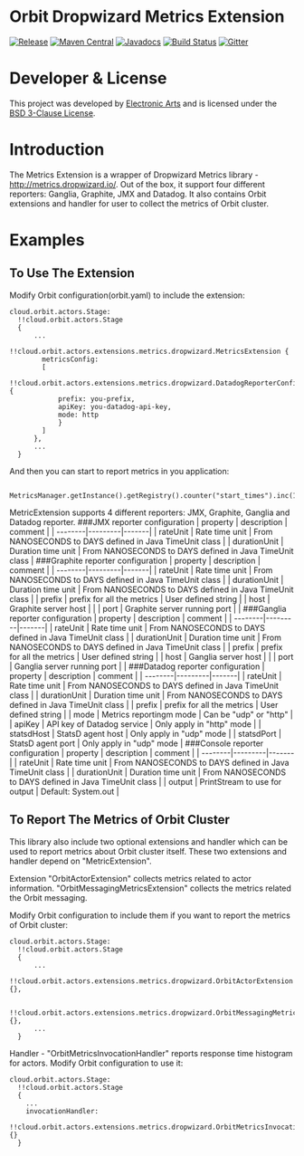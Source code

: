 Orbit Dropwizard Metrics Extension
============
[![Release](https://img.shields.io/github/release/orbit/orbit-dropwizard-metrics.svg)](https://github.com/orbit/orbit-dropwizard-metrics/releases)
[![Maven Central](https://img.shields.io/maven-central/v/cloud.orbit/orbit-dropwizard-metrics.svg)](https://repo1.maven.org/maven2/cloud/orbit/orbit-dropwizard-metrics/)
[![Javadocs](https://img.shields.io/maven-central/v/cloud.orbit/orbit-dropwizard-metrics.svg?label=javadocs)](http://www.javadoc.io/doc/cloud.orbit/orbit-dropwizard-metrics)
[![Build Status](https://img.shields.io/travis/orbit/orbit-dropwizard-metrics.svg)](https://travis-ci.org/orbit/orbit-dropwizard-metrics)
[![Gitter](https://img.shields.io/badge/style-Join_Chat-ff69b4.svg?style=flat&label=gitter)](https://gitter.im/orbit/orbit?utm_source=badge&utm_medium=badge&utm_campaign=pr-badge)

Developer & License
======
This project was developed by [Electronic Arts](http://www.ea.com) and is licensed under the [BSD 3-Clause License](LICENSE).

Introduction
======
The Metrics Extension is a wrapper of Dropwizard Metrics library - http://metrics.dropwizard.io/. Out of the box, it support four different reporters: Ganglia, Graphite, JMX and Datadog. 
It also contains Orbit extensions and handler for user to collect the metrics of Orbit cluster. 

Examples
======
To Use The Extension
-----
Modify Orbit configuration(orbit.yaml) to include the extension: 
```
cloud.orbit.actors.Stage:
  !!cloud.orbit.actors.Stage
  {
      ...
      !!cloud.orbit.actors.extensions.metrics.dropwizard.MetricsExtension {
        metricsConfig:
        [
          !!cloud.orbit.actors.extensions.metrics.dropwizard.DatadogReporterConfig {
            prefix: you-prefix,
            apiKey: you-datadog-api-key,
            mode: http
            }
        ]
      },
      ...
  } 
```

And then you can start to report metrics in you application:
```
    MetricsManager.getInstance().getRegistry().counter("start_times").inc(1);
```

MetricExtension supports 4 different reporters: JMX, Graphite, Ganglia and Datadog reporter. 
###JMX reporter configuration
| property     | description    | comment |
| --------|---------|-------|
| rateUnit  | Rate time unit   | From NANOSECONDS to DAYS defined in Java TimeUnit class    |
| durationUnit | Duration time unit | From NANOSECONDS to DAYS defined in Java TimeUnit class     |
###Graphite reporter configuration
| property     | description    | comment |
| --------|---------|-------|
| rateUnit  | Rate time unit   | From NANOSECONDS to DAYS defined in Java TimeUnit class    |
| durationUnit | Duration time unit | From NANOSECONDS to DAYS defined in Java TimeUnit class     |
| prefix | prefix for all the metrics | User defined string     |
| host | Graphite server host |      |
| port | Graphite server running port |     |
###Ganglia reporter configuration
| property     | description    | comment |
| --------|---------|-------|
| rateUnit  | Rate time unit   | From NANOSECONDS to DAYS defined in Java TimeUnit class    |
| durationUnit | Duration time unit | From NANOSECONDS to DAYS defined in Java TimeUnit class     |
| prefix | prefix for all the metrics | User defined string     |
| host | Ganglia server host |      |
| port | Ganglia server running port |     |
###Datadog reporter configuration
| property     | description    | comment |
| --------|---------|-------|
| rateUnit  | Rate time unit   | From NANOSECONDS to DAYS defined in Java TimeUnit class    |
| durationUnit | Duration time unit | From NANOSECONDS to DAYS defined in Java TimeUnit class     |
| prefix | prefix for all the metrics | User defined string     |
| mode | Metrics reportingm mode | Can be "udp" or "http"     |
| apiKey | API key of Datadog service | Only apply in "http" mode    |
| statsdHost | StatsD agent host |  Only apply in "udp" mode   |
| statsdPort | StatsD agent port |  Only apply in "udp" mode   |
###Console reporter configuration
| property     | description    | comment |
| --------|---------|-------|
| rateUnit  | Rate time unit   | From NANOSECONDS to DAYS defined in Java TimeUnit class    |
| durationUnit | Duration time unit | From NANOSECONDS to DAYS defined in Java TimeUnit class     |
| output | PrintStream to use for output |  Default: System.out   |

To Report The Metrics of Orbit Cluster
-----
This library also include two optional extensions and handler which can be used to report metrics about Orbit cluster itself. These two extensions and handler depend on "MetricExtension".

Extension "OrbitActorExtension" collects metrics related to actor information. "OrbitMessagingMetricsExtension" collects the metrics related the Orbit messaging. 

Modify Orbit configuration to include them if you want to report the metrics of Orbit cluster:
```
cloud.orbit.actors.Stage:
  !!cloud.orbit.actors.Stage
  {
      ...
      !!cloud.orbit.actors.extensions.metrics.dropwizard.OrbitActorExtension {},

      !!cloud.orbit.actors.extensions.metrics.dropwizard.OrbitMessagingMetricsExtension {},
      ...
  } 
```

Handler - "OrbitMetricsInvocationHandler" reports response time histogram for actors.  Modify Orbit configuration to use it:

```
cloud.orbit.actors.Stage:
  !!cloud.orbit.actors.Stage
  {
    ...
    invocationHandler:
      !!cloud.orbit.actors.extensions.metrics.dropwizard.OrbitMetricsInvocationHandler {}
  } 
 ```
